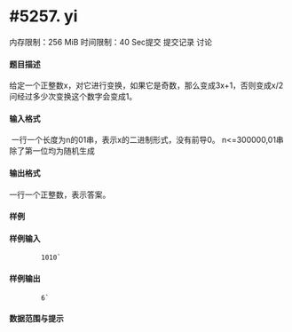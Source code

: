 
# #5257. yi
内存限制：256 MiB 时间限制：40 Sec提交 提交记录 讨论
#### 题目描述
给定一个正整数x，对它进行变换，如果它是奇数，那么变成3x+1，否则变成x/2
问经过多少次变换这个数字会变成1。 
#### 输入格式
 一行一个长度为n的01串，表示x的二进制形式，没有前导0。
n<=300000,01串除了第一位均为随机生成
#### 输出格式
一行一个正整数，表示答案。
#### 样例

#### 样例输入

			1010`
#### 样例输出

			6`
#### 数据范围与提示


